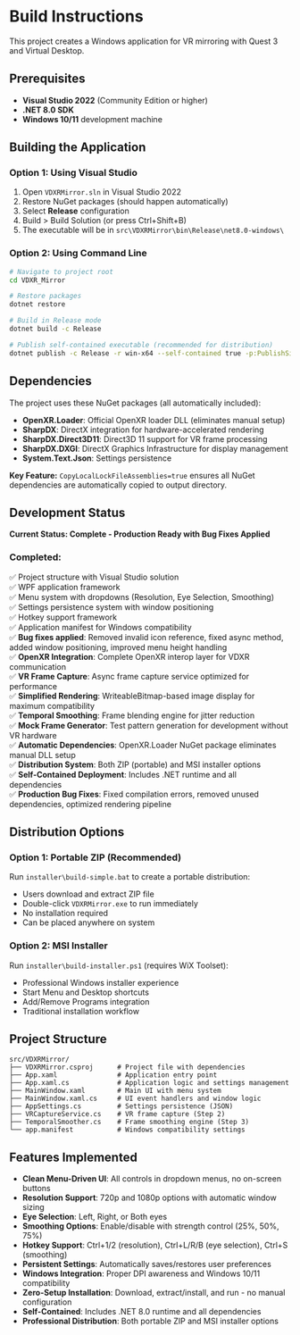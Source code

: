 # Build Instructions

This project creates a Windows application for VR mirroring with Quest 3 and Virtual Desktop.

## Prerequisites

- **Visual Studio 2022** (Community Edition or higher)
- **.NET 8.0 SDK**
- **Windows 10/11** development machine

## Building the Application

### Option 1: Using Visual Studio
1. Open `VDXRMirror.sln` in Visual Studio 2022
2. Restore NuGet packages (should happen automatically)
3. Select **Release** configuration
4. Build > Build Solution (or press Ctrl+Shift+B)
5. The executable will be in `src\VDXRMirror\bin\Release\net8.0-windows\`

### Option 2: Using Command Line
```bash
# Navigate to project root
cd VDXR_Mirror

# Restore packages
dotnet restore

# Build in Release mode
dotnet build -c Release

# Publish self-contained executable (recommended for distribution)
dotnet publish -c Release -r win-x64 --self-contained true -p:PublishSingleFile=true
```

## Dependencies

The project uses these NuGet packages (all automatically included):
- **OpenXR.Loader**: Official OpenXR loader DLL (eliminates manual setup)
- **SharpDX**: DirectX integration for hardware-accelerated rendering
- **SharpDX.Direct3D11**: Direct3D 11 support for VR frame processing
- **SharpDX.DXGI**: DirectX Graphics Infrastructure for display management
- **System.Text.Json**: Settings persistence

**Key Feature:** `CopyLocalLockFileAssemblies=true` ensures all NuGet dependencies are automatically copied to output directory.

## Development Status

**Current Status: Complete - Production Ready with Bug Fixes Applied**

### Completed:
✅ Project structure with Visual Studio solution  
✅ WPF application framework  
✅ Menu system with dropdowns (Resolution, Eye Selection, Smoothing)  
✅ Settings persistence system with window positioning  
✅ Hotkey support framework  
✅ Application manifest for Windows compatibility  
✅ **Bug fixes applied**: Removed invalid icon reference, fixed async method, added window positioning, improved menu height handling  
✅ **OpenXR Integration**: Complete OpenXR interop layer for VDXR communication  
✅ **VR Frame Capture**: Async frame capture service optimized for performance  
✅ **Simplified Rendering**: WriteableBitmap-based image display for maximum compatibility  
✅ **Temporal Smoothing**: Frame blending engine for jitter reduction  
✅ **Mock Frame Generator**: Test pattern generation for development without VR hardware  
✅ **Automatic Dependencies**: OpenXR.Loader NuGet package eliminates manual DLL setup  
✅ **Distribution System**: Both ZIP (portable) and MSI installer options  
✅ **Self-Contained Deployment**: Includes .NET runtime and all dependencies  
✅ **Production Bug Fixes**: Fixed compilation errors, removed unused dependencies, optimized rendering pipeline  

## Distribution Options

### Option 1: Portable ZIP (Recommended)
Run `installer\build-simple.bat` to create a portable distribution:
- Users download and extract ZIP file
- Double-click `VDXRMirror.exe` to run immediately
- No installation required
- Can be placed anywhere on system

### Option 2: MSI Installer
Run `installer\build-installer.ps1` (requires WiX Toolset):
- Professional Windows installer experience
- Start Menu and Desktop shortcuts
- Add/Remove Programs integration
- Traditional installation workflow

## Project Structure

```
src/VDXRMirror/
├── VDXRMirror.csproj      # Project file with dependencies
├── App.xaml               # Application entry point
├── App.xaml.cs            # Application logic and settings management
├── MainWindow.xaml        # Main UI with menu system
├── MainWindow.xaml.cs     # UI event handlers and window logic
├── AppSettings.cs         # Settings persistence (JSON)
├── VRCaptureService.cs    # VR frame capture (Step 2)
├── TemporalSmoother.cs    # Frame smoothing engine (Step 3)
└── app.manifest           # Windows compatibility settings
```

## Features Implemented

- **Clean Menu-Driven UI**: All controls in dropdown menus, no on-screen buttons
- **Resolution Support**: 720p and 1080p options with automatic window sizing
- **Eye Selection**: Left, Right, or Both eyes
- **Smoothing Options**: Enable/disable with strength control (25%, 50%, 75%)
- **Hotkey Support**: Ctrl+1/2 (resolution), Ctrl+L/R/B (eye selection), Ctrl+S (smoothing)
- **Persistent Settings**: Automatically saves/restores user preferences
- **Windows Integration**: Proper DPI awareness and Windows 10/11 compatibility
- **Zero-Setup Installation**: Download, extract/install, and run - no manual configuration
- **Self-Contained**: Includes .NET 8.0 runtime and all dependencies
- **Professional Distribution**: Both portable ZIP and MSI installer options